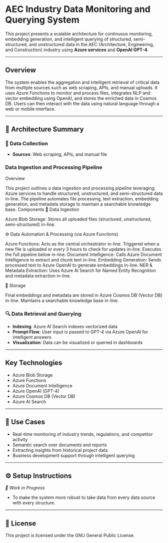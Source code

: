 # AEC Industry Data Monitoring and Querying System

This project presents a scalable architecture for continuous monitoring, embedding generation, and intelligent querying of structured, semi-structured, and unstructured data in the AEC (Architecture, Engineering, and Construction) industry using **Azure services** and **OpenAI GPT-4**.

---

##  Overview 

The system enables the aggregation and intelligent retrieval of critical data from multiple sources such as web scraping, APIs, and manual uploads. It uses Azure Functions to monitor and process files, integrates NLP and vector embedding using OpenAI, and stores the enriched data in Cosmos DB. Users can then interact with the data using natural language through a web or mobile interface.

---

## 🧱 Architecture Summary
### 🔄 Data Collection 
- **Sources**: Web scraping, APIs, and manual file

### Data Ingestion and Processing Pipeline
Overview

This project outlines a data ingestion and processing pipeline leveraging Azure services to handle structured, unstructured, and semi-structured data in-line. The pipeline automates file processing, text extraction, embedding generation, and metadata storage to maintain a searchable knowledge base.
Components
🔄 Data Ingestion

Azure Blob Storage: Stores all uploaded files (structured, unstructured, semi-structured) in-line.

⚙️ Data Automation & Processing (via Azure Functions)

Azure Functions:
Acts as the central orchestrator in-line.
Triggered when a new file is uploaded or every 3 hours to check for updates in-line.
Executes the full pipeline below in-line:
Document Intelligence: Calls Azure Document Intelligence to extract and chunk text in-line.
Embedding Generation: Sends processed text to Azure OpenAI to generate embeddings in-line.
NER & Metadata Extraction: Uses Azure AI Search for Named Entity Recognition and metadata extraction in-line.



💾 Storage

Final embeddings and metadata are stored in Azure Cosmos DB (Vector DB) in-line.
Maintains a searchable knowledge base in-line.


### 🔍 Data Retrieval and Querying
- **Indexing**: Azure AI Search indexes vectorized data
- **Prompt Flow**: User input is passed to GPT-4 via Azure OpenAI for intelligent answers
- **Visualization**: Data can be visualized or queried in dashboards

---

##  Key Technologies

- Azure Blob Storage
- Azure Functions
- Azure Document Intelligence
- Azure OpenAI (GPT-4)
- Azure Cosmos DB (Vector DB)
- Azure AI Search

---

## 🚀 Use Cases

- Real-time monitoring of industry trends, regulations, and competitor activity
- Semantic search over documents and reports
- Extracting insights from historical project data
- Business development support through intelligent querying

---

## ⚙️ Setup Instructions

_🚧 Work in Progress_

- To make the system more robust to take data from every data source with every structure.

---

## 📜 License

This project is licensed under the GNU General Public License.
